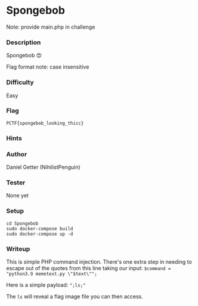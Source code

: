 # Spongebob

Note: provide main.php in challenge

### Description
Spongebob 😍

Flag format note: case insensitive

### Difficulty
Easy

### Flag
`PCTF{spongebob_looking_thicc}`

### Hints

### Author
Daniel Getter (NihilistPenguin)

### Tester
None yet

### Setup
```
cd Spongebob
sudo docker-compose build
sudo docker-compose up -d
```

### Writeup

This is simple PHP command injection. There's one extra step in needing to escape out of the quotes from this line taking our input:
`$command = "python3.9 memetext.py \"$text\"";`

Here is a simple payload: `";ls;"`

The `ls` will reveal a flag image file you can then access.
